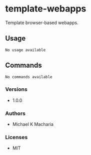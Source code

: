 # template-webapps

Template browser-based webapps.

## Usage

```
No usage available
```

## Commands

```
No commands available
```

### Versions

- 1.0.0

### Authors

- Michael K Macharia

### Licenses

- MIT
